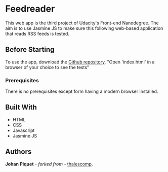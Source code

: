 # Feedreader

This web app is the third project of Udacity's Front-end Nanodegree. The aim is to use Jasmine JS to make sure this following web-based application that reads RSS feeds is tested.

## Before Starting

To use the app, download the [Github repository](https://github.com/JohPik/frontend-nanodegree-feedreader.git).
"Open 'index.html' in a browser of your choice to see the tests"

### Prerequisites

There is no prerequisites except form having a modern browser installed.

## Built With

* HTML
* CSS
* Javascript
* Jasmine JS

## Authors

**Johan Piquet** - *forked from* - [thalescomp](https://github.com/udacity/frontend-nanodegree-feedreader).
